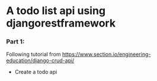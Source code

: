 # A todo list api using djangorestframework

### Part 1:
Following tutorial from https://www.section.io/engineering-education/django-crud-api/
- Create a todo api
